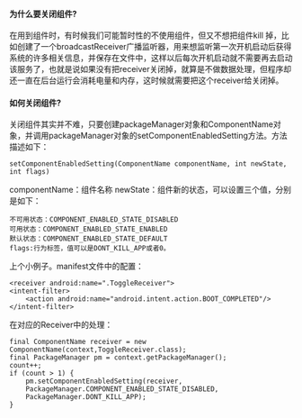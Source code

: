 #### 为什么要关闭组件?
在用到组件时，有时候我们可能暂时性的不使用组件，但又不想把组件kill 掉，比如创建了一个broadcastReceiver广播监听器，用来想监听第一次开机启动后获得系统的许多相关信息，并保存在文件中，这样以后每次开机启动就不需要再去启动该服务了，也就是说如果没有把receiver关闭掉，就算是不做数据处理，但程序却还一直在后台运行会消耗电量和内存，这时候就需要把这个receiver给关闭掉。
#### 如何关闭组件?
关闭组件其实并不难，只要创建packageManager对象和ComponentName对象，并调用packageManager对象的setComponentEnabledSetting方法。方法描述如下：
```  
setComponentEnabledSetting(ComponentName componentName, int newState, int flags)
```
componentName：组件名称
newState：组件新的状态，可以设置三个值，分别是如下：
```  
不可用状态：COMPONENT_ENABLED_STATE_DISABLED
可用状态：COMPONENT_ENABLED_STATE_ENABLED
默认状态：COMPONENT_ENABLED_STATE_DEFAULT
flags:行为标签，值可以是DONT_KILL_APP或者0。
```
上个小例子。manifest文件中的配置：
```  
<receiver android:name=".ToggleReceiver">
<intent-filter>
	<action android:name="android.intent.action.BOOT_COMPLETED"/>
</intent-filter>
```
在对应的Receiver中的处理：
```  
final ComponentName receiver = new ComponentName(context,ToggleReceiver.class);
final PackageManager pm = context.getPackageManager();
count++;
if (count > 1) {
	pm.setComponentEnabledSetting(receiver,
	PackageManager.COMPONENT_ENABLED_STATE_DISABLED,
	PackageManager.DONT_KILL_APP);
}
```